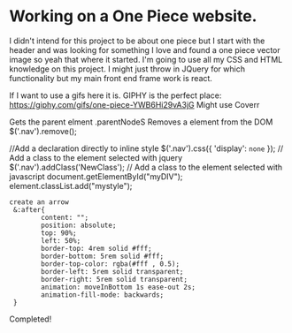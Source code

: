 <h1>Working on a One Piece website.</h1>

I didn't intend for this project to be about one piece but I start with the header and was looking for something I love and found a one piece vector image so yeah that where it started. I'm going to use all my CSS and HTML knowledge on this project. I might just throw in JQuery for which functionality but my main front end frame work is react.

If I want to use a gifs here it is.
GIPHY is the perfect place:
https://giphy.com/gifs/one-piece-YWB6Hi29vA3jG
Might use Coverr


Gets the parent elment
.parentNodeS
Removes a element from the DOM
 $('.nav').remove();

//Add a declaration directly to inline style
$('.nav').css({
   'display': `none`
});
// Add a class to the element selected with jquery
$('.nav').addClass('NewClass');
// Add a class to the element selected with javascript
document.getElementById("myDIV");
   element.classList.add("mystyle");

    create an arrow
     &:after{
            content: "";
            position: absolute;
            top: 90%;
            left: 50%;
            border-top: 4rem solid #fff;
            border-bottom: 5rem solid #fff;
            border-top-color: rgba(#fff , 0.5);
            border-left: 5rem solid transparent;
            border-right: 5rem solid transparent;
            animation: moveInBottom 1s ease-out 2s;
            animation-fill-mode: backwards;
     }

Completed!
